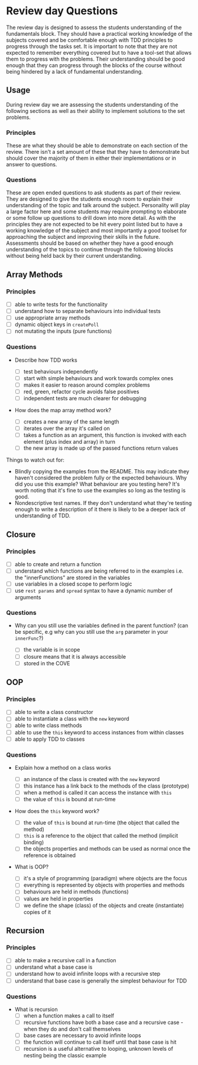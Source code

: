 # Review day Questions

The review day is designed to assess the students understanding of the fundamentals block. They should have a practical working knowledge of the subjects covered and be comfortable enough with TDD principles to progress through the tasks set. It is important to note that they are not expected to remember everything covered but to have a tool-set that allows them to progress with the problems. Their understanding should be good enough that they can progress through the blocks of the course without being hindered by a lack of fundamental understanding.

## Usage

During review day we are assessing the students understanding of the following sections as well as their ability to implement solutions to the set problems.

### Principles

These are what they should be able to demonstrate on each section of the review. There isn't a set amount of these that they have to demonstrate but should cover the majority of them in either their implementations or in answer to questions.

### Questions

These are open ended questions to ask students as part of their review. They are designed to give the students enough room to explain their understanding of the topic and talk around the subject. Personality will play a large factor here and some students may require prompting to elaborate or some follow up questions to drill down into more detail. As with the principles they are not expected to be hit every point listed but to have a working knowledge of the subject and most importantly a good toolset for approaching the subject and improving their skills in the future. Assessments should be based on whether they have a good enough understanding of the topics to continue through the following blocks without being held back by their current understanding.

## Array Methods

### Principles

- [ ] able to write tests for the functionality
- [ ] understand how to separate behaviours into individual tests
- [ ] use appropriate array methods
- [ ] dynamic object keys in `createPoll`
- [ ] not mutating the inputs (pure functions)

### Questions

- Describe how TDD works

  - [ ] test behaviours independently
  - [ ] start with simple behaviours and work towards complex ones
  - [ ] makes it easier to reason around complex problems
  - [ ] red, green, refactor cycle avoids false positives
  - [ ] independent tests are much clearer for debugging

- How does the map array method work?

  - [ ] creates a new array of the same length
  - [ ] iterates over the array it's called on
  - [ ] takes a function as an argument, this function is invoked with each element (plus index and array) in turn
  - [ ] the new array is made up of the passed functions return values

Things to watch out for:

- Blindly copying the examples from the README. This may indicate they haven't considered the problem fully or the expected behaviours. Why did you use this example? What behaviour are you testing here? It's worth noting that it's fine to use the examples so long as the testing is good.
- Nondescriptive test names. If they don't understand what they're testing enough to write a description of it there is likely to be a deeper lack of understanding of TDD.

## Closure

### Principles

- [ ] able to create and return a function
- [ ] understand which functions are being referred to in the examples i.e. the "innerFunctions" are stored in the variables
- [ ] use variables in a closed scope to perform logic
- [ ] use `rest params` and `spread` syntax to have a dynamic number of arguments

### Questions

- Why can you still use the variables defined in the parent function? (can be specific, e.g why can you still use the `arg` parameter in your `innerFunc`?)

  - [ ] the variable is in scope
  - [ ] closure means that it is always accessible
  - [ ] stored in the COVE

## OOP

### Principles

- [ ] able to write a class constructor
- [ ] able to instantiate a class with the `new` keyword
- [ ] able to write class methods
- [ ] able to use the `this` keyword to access instances from within classes
- [ ] able to apply TDD to classes

### Questions

- Explain how a method on a class works

  - [ ] an instance of the class is created with the `new` keyword
  - [ ] this instance has a link back to the methods of the class (prototype)
  - [ ] when a method is called it can access the instance with `this`
  - [ ] the value of `this` is bound at run-time

- How does the `this` keyword work?

  - [ ] the value of `this` is bound at run-time (the object that called the method)
  - [ ] `this` is a reference to the object that called the method (implicit binding)
  - [ ] the objects properties and methods can be used as normal once the reference is obtained

- What is OOP?

  - [ ] it's a style of programming (paradigm) where objects are the focus
  - [ ] everything is represented by objects with properties and methods
  - [ ] behaviours are held in methods (functions)
  - [ ] values are held in properties
  - [ ] we define the shape (class) of the objects and create (instantiate) copies of it

## Recursion

### Principles

- [ ] able to make a recursive call in a function
- [ ] understand what a base case is
- [ ] understand how to avoid infinite loops with a recursive step
- [ ] understand that base case is generally the simplest behaviour for TDD

### Questions

- What is recursion
  - [ ] when a function makes a call to itself
  - [ ] recursive functions have both a base case and a recursive case - when they do and don't call themselves
  - [ ] base cases are necessary to avoid infinite loops
  - [ ] the function will continue to call itself until that base case is hit
  - [ ] recursion is a useful alternative to looping, unknown levels of nesting being the classic example
